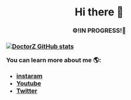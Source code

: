 <h1 align="center">Hi there 👋</h1>
<h3 align="center">⚙️!IN PROGRESS!🔧<h3>

[![DoctorZ GitHub stats](https://github-readme-stats.vercel.app/api?username=DoctorZ-0525)](https://github.com/anuraghazra/github-readme-stats)

You can learn more about me 🌎:
- [instaram](https://www.instagram.com/julian_almario0525/)
- [Youtube](https://www.youtube.com/DoctorZ_)
- [Twitter](https://twitter.com/DocZ_0525)
<!--
**DoctorZ-0525/DoctorZ-0525** is a ✨ _special_ ✨ repository because its `README.md` (this file) appears on your GitHub profile.

Here are some ideas to get you started:

- 🔭 I’m currently working on ...
- 🌱 I’m currently learning ...
- 👯 I’m looking to collaborate on ...
- 🤔 I’m looking for help with ...
- 💬 Ask me about ...
- 📫 How to reach me: ...
- 😄 Pronouns: ...
- ⚡ Fun fact: ...
-->
